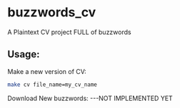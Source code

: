 # buzzwords_cv
A Plaintext CV project FULL of buzzwords

## Usage:
Make a new version of CV:
```bash
make cv file_name=my_cv_name
```

Download New buzzwords:
---NOT IMPLEMENTED YET
